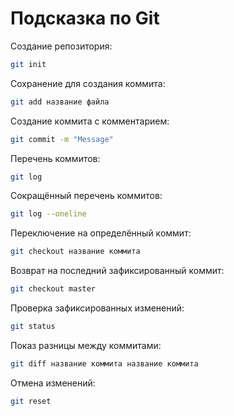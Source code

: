 # Подсказка по Git

Создание репозитория:
```sh
git init
```

Сохранение для создания коммита:
```sh
git add название файла
```

Создание коммита с комментарием:
```sh
git commit -m "Message"
```

Перечень коммитов:
```sh
git log
```

Сокращённый перечень коммитов:
```sh
git log --oneline
```

Переключение на определённый коммит:
```sh
git checkout название коммита
```

Возврат на последний зафиксированный коммит:
```sh
git checkout master
```

Проверка зафиксированных изменений:
```sh
git status
```

Показ разницы между коммитами:
```sh
git diff название коммита название коммита
```

Отмена изменений:
```sh
git reset
```

